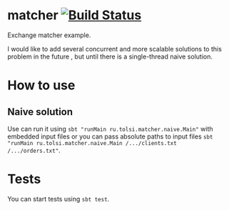 # matcher [![Build Status](https://travis-ci.org/Tolsi/matcher.svg?branch=master)](https://travis-ci.org/Tolsi/matcher)

Exchange matcher example.

I would like to add several concurrent and more scalable solutions to this problem in the future , but until there is a single-thread naive solution.

# How to use

## Naive solution
Use can run it using `sbt "runMain ru.tolsi.matcher.naive.Main"` with embedded input files or you can pass absolute paths to input files `sbt "runMain ru.tolsi.matcher.naive.Main /.../clients.txt /.../orders.txt"`.

# Tests
You can start tests using `sbt test`.
